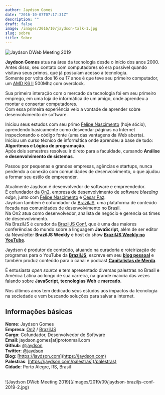 ```yaml
---
author: Jaydson Gomes
date: "2016-10-07T07:17:31Z"
description: ""
draft: false
image: /images/2016/10/jaydson-talk-1.jpg
slug: sobre
title: Sobre
---
```


![Jaydson DWeb Meeting 2019](/images/2019/09/jaydson-braziljs-conf-2019.jpg)  

__Jaydson Gomes__ atua na área da tecnologia desde o início dos anos 2000.  
Antes disso, seu contato com computadores só era possível quando visitava seus primos, que já possuíam acesso à tecnologia.  
Somente por volta dos 16 ou 17 anos é que teve seu primeiro computador, um [AMD K6 II](https://en.wikipedia.org/wiki/AMD_K6-2) 500Mhz com overclock.  

Sua primeira interação com o mercado da tecnologia foi em seu primeiro emprego, em uma loja de informática de um amigo, onde aprendeu a montar e consertar computadores.  
Com essa primeira experiência veio a vontade de aprender sobre desenvolvimento de software.  

Iniciou seus estudos com seu primo [Felipe Nascimento](https://felipenmoura.com/) (hoje sócio), aprendendo basicamente como desvendar páginas na Internet inspecionando o código fonte (uma das vantagens da Web aberta).  
Iniciou um curso técnico de informática onde aprendeu a base de tudo: __Algoritmos e Lógica de programação__.  
Após dois semestres resolveu ir direto para a faculdade, cursando __Análise e desenvolvimento de sistemas__.  

Passou por pequenas e grandes empresas, agências e startups, nunca perdendo a conexão com comunidades de desenvolvimento, o que ajudou a formar seu estilo de empreender.  

Atualmente Jaydson é​ desenvolvedor de software e empreendedor.  
É cofundador da [On2](https://on2.dev), empresa de desenvolvimento de software _bleeding edge_, junto com [Felipe Nascimento](https://felipenmoura.com/) e [Cesar Paz](https://www.linkedin.com/in/cesarpazdex/).  
Jaydson também é cofundador da [BrazilJS](https://braziljs.org/), uma plataforma de conteúdo focada nas comunidades de desenvolvimento no Brasil.  
Na On2 atua como desenvolvedor, analista de negócio e gerencia os times de desenvolvimento.  
Na BrazilJS é curador da ​[BrazilJS Conf](https://braziljs.org/conf), que é uma das maiores conferências do mundo sobre a linguagem __JavaScript__, além de ser editor da Newsletter **BrazilJS Weekly** e host do show [**BrazilJS Weekly no YouTube**](https://www.youtube.com/playlist?list=PLg2lQYZDBwOQDXKxy9yeqXG5njHbSHFFD).  

Jaydson é produtor de conteúdo, atuando na curadoria e roteirização de programas para o YouTube da [**BrazilJS**](https://www.youtube.com/braziljs), escreve em seu [**blog pessoal**](https://jaydson.com) e também produz conteúdo para o canal e podcast [**Capitalistas de Merda**](https://capitalistasdemerda.com).  

É entusiasta _open source_ e tem apresentado diversas palestras no Brasil e América Latina ao longo de sua carreira, na grande maioria das vezes falando sobre __JavaScript__, __tecnologias Web__ e __mercado__.  

Nos últimos anos tem dedicado seus estudos aos impactos da tecnologia na sociedade e vem buscando soluções para salvar a internet.  


## Informações básicas
__Nome__: Jaydson Gomes  
__Empresa__: [On2](https://on2.dev) / [BrazilJS](https://braziljs.org)  
__Cargo__: Cofundador, Desenvolvedor de Software  
__Email__: jaydson.gomes[at]protonmail.com  
__Github__: [@jaydson](https://github.com/jaydson)  
__Twitter__: [@jaydson](https://twitter.com/jaydson)  
__Blog__: [https://jaydson.com](https://jaydson.com)  
__Palestras__: [https://jaydson.com/palestras](/palestras)  
__Cidade__: Porto Alegre, RS, Brasil

<br>
![Jaydson DWeb Meeting 2019](/images/2019/09/jaydson-braziljs-conf-2019-2.jpg)  
